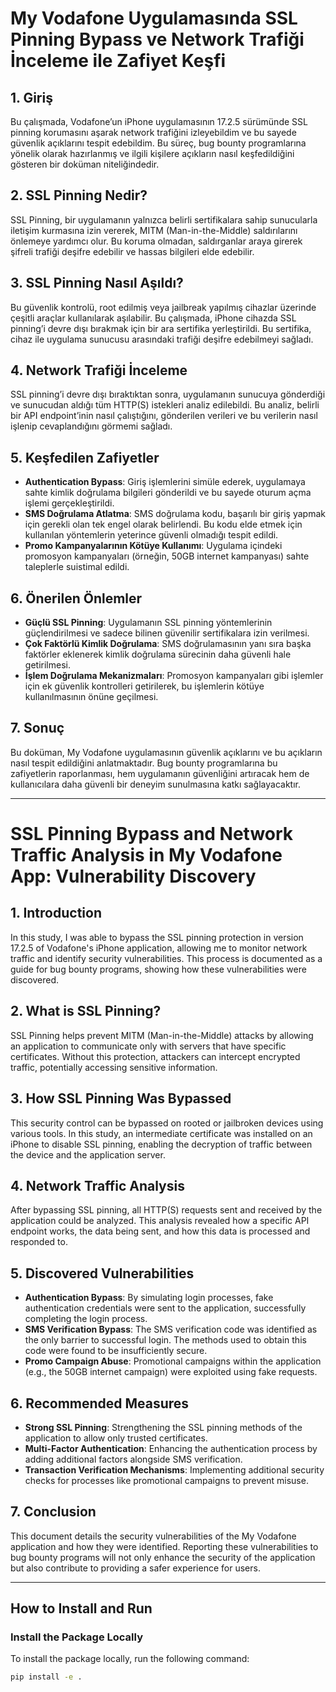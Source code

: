 # My Vodafone Uygulamasında SSL Pinning Bypass ve Network Trafiği İnceleme ile Zafiyet Keşfi

## 1. Giriş
Bu çalışmada, Vodafone’un iPhone uygulamasının 17.2.5 sürümünde SSL pinning korumasını aşarak network trafiğini izleyebildim ve bu sayede güvenlik açıklarını tespit edebildim. Bu süreç, bug bounty programlarına yönelik olarak hazırlanmış ve ilgili kişilere açıkların nasıl keşfedildiğini gösteren bir doküman niteliğindedir.

## 2. SSL Pinning Nedir?
SSL Pinning, bir uygulamanın yalnızca belirli sertifikalara sahip sunucularla iletişim kurmasına izin vererek, MITM (Man-in-the-Middle) saldırılarını önlemeye yardımcı olur. Bu koruma olmadan, saldırganlar araya girerek şifreli trafiği deşifre edebilir ve hassas bilgileri elde edebilir.

## 3. SSL Pinning Nasıl Aşıldı?
Bu güvenlik kontrolü, root edilmiş veya jailbreak yapılmış cihazlar üzerinde çeşitli araçlar kullanılarak aşılabilir. Bu çalışmada, iPhone cihazda SSL pinning’i devre dışı bırakmak için bir ara sertifika yerleştirildi. Bu sertifika, cihaz ile uygulama sunucusu arasındaki trafiği deşifre edebilmeyi sağladı.

## 4. Network Trafiği İnceleme
SSL pinning’i devre dışı bıraktıktan sonra, uygulamanın sunucuya gönderdiği ve sunucudan aldığı tüm HTTP(S) istekleri analiz edilebildi. Bu analiz, belirli bir API endpoint’inin nasıl çalıştığını, gönderilen verileri ve bu verilerin nasıl işlenip cevaplandığını görmemi sağladı.

## 5. Keşfedilen Zafiyetler
- **Authentication Bypass**: Giriş işlemlerini simüle ederek, uygulamaya sahte kimlik doğrulama bilgileri gönderildi ve bu sayede oturum açma işlemi gerçekleştirildi.
- **SMS Doğrulama Atlatma**: SMS doğrulama kodu, başarılı bir giriş yapmak için gerekli olan tek engel olarak belirlendi. Bu kodu elde etmek için kullanılan yöntemlerin yeterince güvenli olmadığı tespit edildi.
- **Promo Kampanyalarının Kötüye Kullanımı**: Uygulama içindeki promosyon kampanyaları (örneğin, 50GB internet kampanyası) sahte taleplerle suistimal edildi.

## 6. Önerilen Önlemler
- **Güçlü SSL Pinning**: Uygulamanın SSL pinning yöntemlerinin güçlendirilmesi ve sadece bilinen güvenilir sertifikalara izin verilmesi.
- **Çok Faktörlü Kimlik Doğrulama**: SMS doğrulamasının yanı sıra başka faktörler eklenerek kimlik doğrulama sürecinin daha güvenli hale getirilmesi.
- **İşlem Doğrulama Mekanizmaları**: Promosyon kampanyaları gibi işlemler için ek güvenlik kontrolleri getirilerek, bu işlemlerin kötüye kullanılmasının önüne geçilmesi.

## 7. Sonuç
Bu doküman, My Vodafone uygulamasının güvenlik açıklarını ve bu açıkların nasıl tespit edildiğini anlatmaktadır. Bug bounty programlarına bu zafiyetlerin raporlanması, hem uygulamanın güvenliğini artıracak hem de kullanıcılara daha güvenli bir deneyim sunulmasına katkı sağlayacaktır.

---

# SSL Pinning Bypass and Network Traffic Analysis in My Vodafone App: Vulnerability Discovery

## 1. Introduction
In this study, I was able to bypass the SSL pinning protection in version 17.2.5 of Vodafone's iPhone application, allowing me to monitor network traffic and identify security vulnerabilities. This process is documented as a guide for bug bounty programs, showing how these vulnerabilities were discovered.

## 2. What is SSL Pinning?
SSL Pinning helps prevent MITM (Man-in-the-Middle) attacks by allowing an application to communicate only with servers that have specific certificates. Without this protection, attackers can intercept encrypted traffic, potentially accessing sensitive information.

## 3. How SSL Pinning Was Bypassed
This security control can be bypassed on rooted or jailbroken devices using various tools. In this study, an intermediate certificate was installed on an iPhone to disable SSL pinning, enabling the decryption of traffic between the device and the application server.

## 4. Network Traffic Analysis
After bypassing SSL pinning, all HTTP(S) requests sent and received by the application could be analyzed. This analysis revealed how a specific API endpoint works, the data being sent, and how this data is processed and responded to.

## 5. Discovered Vulnerabilities
- **Authentication Bypass**: By simulating login processes, fake authentication credentials were sent to the application, successfully completing the login process.
- **SMS Verification Bypass**: The SMS verification code was identified as the only barrier to successful login. The methods used to obtain this code were found to be insufficiently secure.
- **Promo Campaign Abuse**: Promotional campaigns within the application (e.g., the 50GB internet campaign) were exploited using fake requests.

## 6. Recommended Measures
- **Strong SSL Pinning**: Strengthening the SSL pinning methods of the application to allow only trusted certificates.
- **Multi-Factor Authentication**: Enhancing the authentication process by adding additional factors alongside SMS verification.
- **Transaction Verification Mechanisms**: Implementing additional security checks for processes like promotional campaigns to prevent misuse.

## 7. Conclusion
This document details the security vulnerabilities of the My Vodafone application and how they were identified. Reporting these vulnerabilities to bug bounty programs will not only enhance the security of the application but also contribute to providing a safer experience for users.

---

## How to Install and Run

### Install the Package Locally

To install the package locally, run the following command:

```sh
pip install -e .
